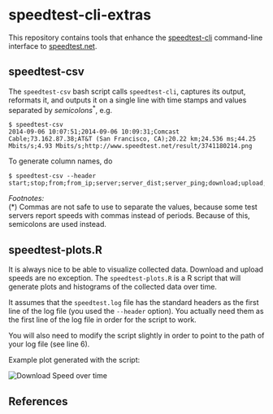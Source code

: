 # speedtest-cli-extras

This repository contains tools that enhance the [speedtest-cli] command-line interface to [speedtest.net].

## speedtest-csv

The `speedtest-csv` bash script calls `speedtest-cli`, captures its output, reformats it, and outputs it on a single line with time stamps and values separated by _semicolons_<sup>*</sup>, e.g.
```
$ speedtest-csv
2014-09-06 10:07:51;2014-09-06 10:09:31;Comcast Cable;73.162.87.38;AT&T (San Francisco, CA);20.22 km;24.536 ms;44.25 Mbits/s;4.93 Mbits/s;http://www.speedtest.net/result/3741180214.png
```
To generate column names, do
```
$ speedtest-csv --header
start;stop;from;from_ip;server;server_dist;server_ping;download;upload;share_url
```
_Footnotes:_  
(*) Commas are not safe to use to separate the values, because some test servers report speeds with commas instead of periods.  Because of this, semicolons are used instead.

## speedtest-plots.R

It is always nice to be able to visualize collected data. Download and upload speeds are no exception. The `speedtest-plots.R` is a R script that will generate plots and histograms of the collected data over time.

It assumes that the `speedtest.log` file has the standard headers as the first line of the log file (you used the `--header` option). You actually need them as the first line of the log file in order for the script to work.

You will also need to modify the script slightly in order to point to the path of your log file (see line 6). 

Example plot generated with the script:

![Download Speed over time](https://github.com/normcyr/normcyr.github.io/blob/master/download-speed.svg)

## References

[speedtest-cli]: https://github.com/sivel/speedtest-cli
[speedtest.net]: http://www.speedtest.net/
